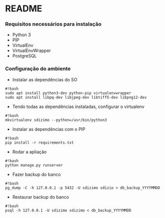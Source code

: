 # README #


### Requisitos necessários para instalação ###

* Python 3
* PIP
* VirtualEnv
* VirtualEnvWrapper
* PostgreSQL

### Configuração do ambiente ###

* Instalar as dependências do SO
```
#!bash
sudo apt install python3-dev python-pip virtualenvwrapper
sudo apt install libpq-dev libjpeg-dev libtiff5-dev libpng12-dev
```

* Tendo todas as dependências instaladas, configurar o virtualenv
```
#!bash
mkvirtualenv sdizimo --python=/usr/bin/python3
```

* Instalar as dependências com o PIP
```
#!bash
pip install -r requirements.txt
```

* Rodar a apliação
```
#!bash
python manage.py runserver
```

* Fazer backup do banco
```
#!bash
pg_dump -C -h 127.0.0.1 -p 5432 -U sdizimo sdizio > db_backup_YYYYMMDD
```

* Restaurar backup do banco
```
#!bash
psql -h 127.0.0.1 -U sdizimo sdizimo < db_backup_YYYYMMDD
```
